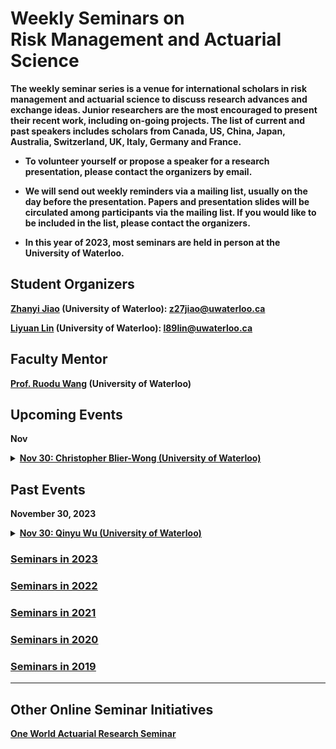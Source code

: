 # Weekly Seminars on <br/> Risk Management and Actuarial Science

<b>The weekly seminar series is a venue for international scholars in risk management and actuarial science to discuss research advances and exchange ideas. Junior researchers are the most encouraged to present their recent work, including on-going projects. The list of current and past speakers includes scholars from Canada, US, China, Japan, Australia, Switzerland, UK, Italy, Germany and France. </b>

* <b>To volunteer yourself or propose a speaker for a research presentation, please contact the organizers by email. </b>

* <b>We will send out weekly reminders via a mailing list, usually on the day before the presentation. Papers and presentation slides will be circulated among participants via the mailing list. If you would like to be included in the list, please contact the organizers.</b>

* <b>In this year of 2023, most seminars are held in person at the University of Waterloo.

## Student Organizers

<b>[Zhanyi Jiao](https://zhanyij.github.io/) (University of Waterloo):
<a href="mailto:z27jiao@uwaterloo.ca">z27jiao@uwaterloo.ca</a></b>

<b>[Liyuan Lin](https://liyuan-lin.github.io/Liyuan/) (University of Waterloo):
<a href="mailto:l89lin@uwaterloo.ca">l89lin@uwaterloo.ca</a></b>

 


## Faculty Mentor
<b>[Prof. Ruodu Wang](http://sas.uwaterloo.ca/~wang/) (University of Waterloo) </b>


## Upcoming Events
<body>

<b>Nov</b>

<details>
      <summary><u><b>Nov 30: Christopher Blier-Wong (University of Waterloo)  </b></u></summary>
        <ol>
          <blockquote>
            <p><b> Title: A representation-learning approach for insurance pricing with images </b></p>
            <p><b> Speaker: Christopher Blier-Wong (Postdoc Fellow, University of Waterloo) </b></p>
            <p><b> Time:  15:00 - 16:00, Nov 30, 2023 (Thu) </b></p>
            <p><b> Location: M3 3127 </b></p>
            <p><b> Abstract: Unstructured data are a promising new source of information that insurance companies may use to understand their risk portfolio better and improve the customer experience. However, these novel data sources are difficult to incorporate into existing ratemaking frameworks due to the size and format of the unstructured data. This paper proposes a framework to use street view imagery within a generalized linear model. To do so, we use representation learning to extract an embedding vector containing useful information from the image. This embedding is dense and low-dimensional, making it appropriate to use within existing ratemaking models. We find that there is useful information included in street view imagery to predict the frequency of claims for certain types of perils. This model can be used as-is in a ratemaking framework but also opens the door to future empirical research on attempting to extract which characteristics within the image leads to increased or decreased predicted claim frequencies. Throughout, we discuss the practical difficulties (technical and social) of using this type of data for insurance pricing.
   </b></p>
          </blockquote>
        </ol>
</details>  

</body>


## Past Events

<body>

<b>November 30, 2023</b>

<details>
      <summary><u><b>Nov 30: Qinyu Wu (University of Waterloo)  </b></u></summary>
        <ol>
          <blockquote>
            <p><b> Title: Model Aggregation for Risk Evaluation and Robust Optimization </b></p>
            <p><b> Speaker: Qinyu Wu (Postdoc Fellow, University of Waterloo) </b></p>
            <p><b> Time:  14:00 - 15:30 pm, Nov 30, 2023 (Thu) </b></p>
            <p><b> Location: M3 3127 </b></p>
            <p><b> Abstract: We introduce a new approach for prudent risk evaluation based on stochastic dominance, which will be called the model aggregation (MA) approach. In contrast to the classic worst-case risk (WR) approach, the MA approach produces not only a robust value of risk evaluation but also a robust distributional model, independent of any specific risk measure. The MA risk evaluation can be computed through explicit formulas in the lattice theory of stochastic dominance, and under some standard assumptions, the MA robust optimization admits a convex-program reformulation. The MA approach for Wasserstein and mean-variance uncertainty sets admits explicit formulas for the obtained robust models. Via an equivalence property between the MA and the WR approaches, new axiomatic characterizations are obtained for the Value-at-Risk (VaR) and the Expected Shortfall (ES, also known as CVaR).  The new approach is illustrated with various risk measures and examples from portfolio optimization.
   </b></p>
          </blockquote>
        </ol>
</details>  

</body>

 
### [<u>Seminars in 2023</u>](./2023.html)

### [<u>Seminars in 2022</u>](./2022.html)

### [<u>Seminars in 2021</u>](./2021.html)

### [<u>Seminars in 2020</u>](./2020.html)

### [<u>Seminars in 2019</u>](./2019.html)



* * *
## Other Online Seminar Initiatives
[One World Actuarial Research Seminar](http://www.maths.usyd.edu.au/u/munir/owars/)

